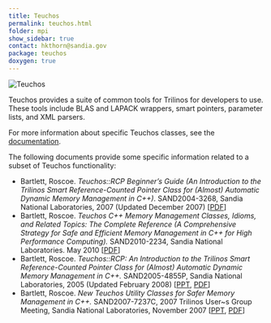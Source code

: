 ```yaml
---
title: Teuchos
permalink: teuchos.html
folder: mpi
show_sidebar: true
contact: hkthorn@sandia.gov
package: teuchos
doxygen: true
---
```


![Teuchos](images/teuchos1.png)

Teuchos provides a suite of common tools for Trilinos for developers to use. These tools include BLAS and LAPACK wrappers, smart pointers, parameter lists, and XML parsers.

For more information about specific Teuchos classes, see the [documentation](http://trilinos.org/docs/dev/packages/teuchos/doc/html/index.html).

The following documents provide some specific information related to a subset of Teuchos functionality:

 *   Bartlett, Roscoe. _Teuchos::RCP Beginner’s Guide (An Introduction to the Trilinos Smart Reference-Counted Pointer Class for (Almost) Automatic Dynamic Memory Management in C++)_. SAND2004-3268, Sandia National Laboratories, 2007 (Updated December 2007) [[PDF](https://bartlettroscoe.github.io/publications/RefCountPtrBeginnersGuideSAND.pdf)]
 *   Bartlett, Roscoe. _Teuchos C++ Memory Management Classes, Idioms, and Related Topics: The Complete Reference (A Comprehensive Strategy for Safe and Efficient Memory Management in C++ for High Performance Computing)._ SAND2010-2234, Sandia National Laboratories. May 2010 [[PDF](https://bartlettroscoe.github.io/publications/TeuchosMemoryManagementSAND.pdf)]
 *   Bartlett, Roscoe. _Teuchos::RCP: An Introduction to the Trilinos Smart Reference-Counted Pointer Class for (Almost) Automatic Dynamic Memory Management in C++._ SAND2005-4855P, Sandia National Laboratories, 2005 (Updated February 2008) [[PPT](https://bartlettroscoe.github.io/publications/rabartl_TUG_RCP_Talk.ppt), [PDF](https://bartlettroscoe.github.io/publications/rabartl_TUG_RCP_Talk.pdf)]
 *   Bartlett, Roscoe. _New Teuchos Utility Classes for Safer Memory Management in C++._ SAND2007-7237C, 2007 Trilinos User~s Group Meeting, Sandia National Laboratories, November 2007 [[PPT](https://bartlettroscoe.github.io/publications/TUG2007_Teuchos_MemoryManagement.ppt), [PDF](https://bartlettroscoe.github.io/publications/TUG2007_Teuchos_MemoryManagement.pdf)]
